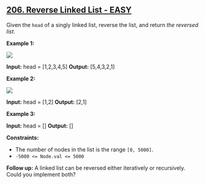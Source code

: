 ## [206. Reverse Linked List - EASY](https://leetcode.com/problems/reverse-linked-list/submissions/1209597543/)

Given the `head` of a singly linked list, reverse the list, and return _the reversed list_.

**Example 1:**

![](https://assets.leetcode.com/uploads/2021/02/19/rev1ex1.jpg)

**Input:** head = \[1,2,3,4,5\]
**Output:** \[5,4,3,2,1\]

**Example 2:**

![](https://assets.leetcode.com/uploads/2021/02/19/rev1ex2.jpg)

**Input:** head = \[1,2\]
**Output:** \[2,1\]

**Example 3:**

**Input:** head = \[\]
**Output:** \[\]

**Constraints:**

*   The number of nodes in the list is the range `[0, 5000]`.
*   `-5000 <= Node.val <= 5000`

**Follow up:** A linked list can be reversed either iteratively or recursively. Could you implement both?